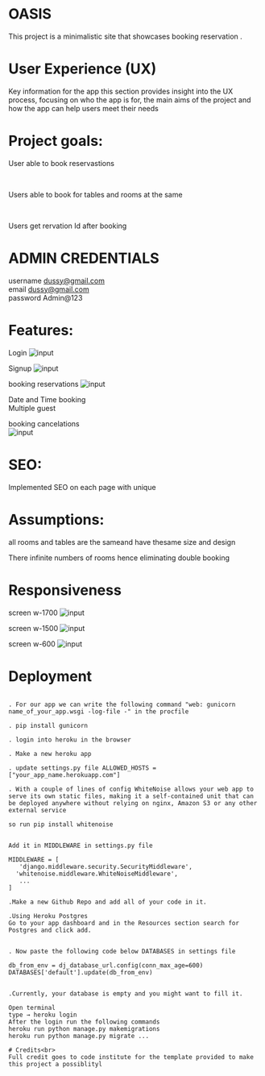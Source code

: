 # OASIS
This project [](https://reservebooking-f88a92f8cf30.herokuapp.com/) is a minimalistic site that showcases booking reservation . 
<!-- ![home](/assets/images/finterface.png) -->
# User Experience (UX)
Key information for the app
this section provides insight into the UX process, focusing on who the app is for, the main aims of the project and how the app can help users meet their needs
<!-- 
![exit](/assets/images/exit.png) -->

# Project goals:<br>
 User able to book reservastions
<!-- ![input](/assets/images/inputinterface.png)  -->
<br>

Users able to book for tables and rooms at the same
<!-- ![option](/assets/images/priceoption.png) -->
<br>

Users get rervation Id after booking


# ADMIN CREDENTIALS<br>
username dussy@gmail.com <br>
email dussy@gmail.com
<br>
password Admin@123

# Features:<br>
Login
![input](assets/1705656646441.png) <br>

Signup
![input](assets/1705656564950.png) <br>

booking reservations
![input](assets/1705656725812.png) <br>

   Date and Time booking<br>
   Multiple guest<br>


booking cancelations<br>
![input](assets/1705656799278.png) <br>

# SEO:<br>
Implemented SEO on each page with unique


# Assumptions:<br>
all rooms and tables are the sameand have thesame size and design
<br>

There infinite numbers of rooms hence eliminating double booking
<br>



# Responsiveness<br>

screen w-1700
![input](assets/1706248149105.png) <br>



screen w-1500
![input](assets/1706248200995.png) <br>

screen w-600
![input](assets/1706248224114.png) <br>







# Deployment<br>
``` make a new file name Procfile and do not put any extension in it. It is a file required by Heroku

. For our app we can write the following command "web: gunicorn name_of_your_app.wsgi -log-file -" in the procfile

. pip install gunicorn

. login into heroku in the browser

. Make a new heroku app

. update settings.py file ALLOWED_HOSTS = ["your_app_name.herokuapp.com"]

. With a couple of lines of config WhiteNoise allows your web app to serve its own static files, making it a self-contained unit that can be deployed anywhere without relying on nginx, Amazon S3 or any other external service

so run pip install whitenoise


Add it in MIDDLEWARE in settings.py file

MIDDLEWARE = [
   'django.middleware.security.SecurityMiddleware',
  'whitenoise.middleware.WhiteNoiseMiddleware',
   ...
]

.Make a new Github Repo and add all of your code in it.

.Using Heroku Postgres
Go to your app dashboard and in the Resources section search for Postgres and click add.


. Now paste the following code below DATABASES in settings file

db_from_env = dj_database_url.config(conn_max_age=600)
DATABASES['default'].update(db_from_env)


.Currently, your database is empty and you might want to fill it.

Open terminal
type → heroku login
After the login run the following commands
heroku run python manage.py makemigrations
heroku run python manage.py migrate ...

# Credits<br>
Full credit goes to code institute for the template provided to make this project a possiblityl



